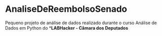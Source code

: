 # AnaliseDeReembolsoSenado
Pequeno projeto de análise de dados realizado durante o curso Análise de Dados em Python do ***LABHacker - Câmara dos Deputados**

